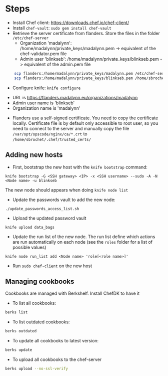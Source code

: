 # Steps

* Install Chef client: https://downloads.chef.io/chef-client/
* Install `chef-vault`: `sudo gem install chef-vault`
* Retrieve the server certificate from flanders. Store the files in the folder `/etc/chef-server`
    - Organization 'madalynn': /home/madalynn/private_keys/madalynn.pem -> equivalent of the chef-validator.pem file
    - Admin user 'blinkseb': /home/madalynn/private_keys/blinkseb.pem -> equivalent of the admin.pem file

```bash
    scp flanders:/home/madalynn/private_keys/madalynn.pem /etc/chef-server/chef-validator.pem
    scp flanders:/home/madalynn/private_keys/blinkseb.pem /home/sbrochet/.chef/blinkseb.pem
```

* Configure knife: `knife configure`
 - URL is https://flanders.madalynn.eu/organizations/madalynn
 - Admin user name is 'blinkseb'
 - Organization name is 'madalynn'

* Flanders use a self-signed certificate. You need to copy the certificate locally. Certificate file is by default only accessible to root user, so you need to connect to the server and manually copy the file `/var/opt/opscode/nginx/ca/*.crt` to `/home/sbrochet/.chef/trusted_certs/`

## Adding new hosts

 * First, bootstrap the new host with the `knife bootstrap` command:

```
knife bootstrap -G <SSH gateway> <IP> -x <SSH username> --sudo -A -N <Node name> -u blinkseb
```

The new node should appears when doing `knife node list`

 * Update the passwords vault to add the new node:

```
./update_passwords_access_list.sh
```

 * Upload the updated password vault

```
knife upload data_bags
```

 * Update the run list of the new node. The run list define which actions are run automatically on each node (see the `roles` folder for a list of possible values)

```
knife node run_list add <Node name> 'role[<role name>]'
```

 * Run `sudo chef-client` on the new host

## Managing cookbooks

Cookbooks are managed with Berkshelf. Install ChefDK to have it

* To list all cookbooks:

```bash
berks list
```

* To list outdated cookbooks:

```bash
berks outdated
```

* To update all cookbooks to latest version:

```bash
berks update
```

* To upload all cookbooks to the chef-server

```bash
berks upload --no-ssl-verify
```
